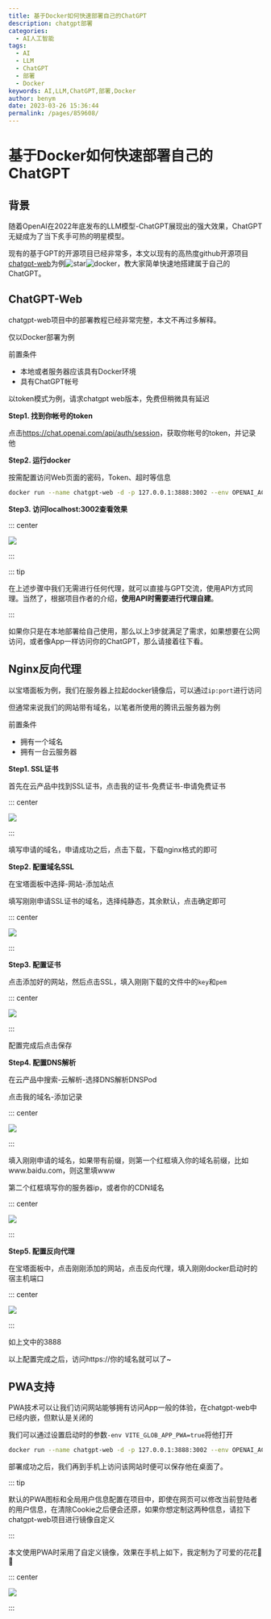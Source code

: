 ```yaml
---
title: 基于Docker如何快速部署自己的ChatGPT
description: chatgpt部署
categories: 
  - AI人工智能
tags: 
  - AI
  - LLM
  - ChatGPT
  - 部署
  - Docker
keywords: AI,LLM,ChatGPT,部署,Docker
author: benym
date: 2023-03-26 15:36:44
permalink: /pages/859608/
---
```


# 基于Docker如何快速部署自己的ChatGPT

## 背景

随着OpenAI在2022年底发布的LLM模型-ChatGPT展现出的强大效果，ChatGPT无疑成为了当下炙手可热的明星模型。

现有的基于GPT的开源项目已经非常多，本文以现有的高热度github开源项目[chatgpt-web](https://github.com/Chanzhaoyu/chatgpt-web)为例![star](https://img.shields.io/github/stars/Chanzhaoyu/chatgpt-web?style=social)![docker](https://img.shields.io/docker/pulls/chenzhaoyu94/chatgpt-web)，教大家简单快速地搭建属于自己的ChatGPT。

## ChatGPT-Web

chatgpt-web项目中的部署教程已经非常完整，本文不再过多解释。

仅以Docker部署为例

前置条件

- 本地或者服务器应该具有Docker环境
- 具有ChatGPT帐号

以token模式为例，请求chatgpt web版本，免费但稍微具有延迟

**Step1. 找到你帐号的token**

点击<https://chat.openai.com/api/auth/session>，获取你帐号的token，并记录他

**Step2. 运行docker**

按需配置访问Web页面的密码，Token、超时等信息

```bash
docker run --name chatgpt-web -d -p 127.0.0.1:3888:3002 --env OPENAI_ACCESS_TOKEN=your_access_token --env AUTH_SECRET_KEY=you_secret_key chenzhaoyu94/chatgpt-web
```

**Step3. 访问localhost:3002查看效果**

::: center

![](https://img.benym.cn/gpt/chatgpt-web-init.png)

:::

::: tip

在上述步骤中我们无需进行任何代理，就可以直接与GPT交流，使用API方式同理。当然了，根据项目作者的介绍，**使用API时需要进行代理自建**。

:::

如果你只是在本地部署给自己使用，那么以上3步就满足了需求，如果想要在公网访问，或者像App一样访问你的ChatGPT，那么请接着往下看。

## Nginx反向代理

以宝塔面板为例，我们在服务器上拉起docker镜像后，可以通过`ip:port`进行访问

但通常来说我们的网站带有域名，以笔者所使用的腾讯云服务器为例

前置条件

- 拥有一个域名
- 拥有一台云服务器

**Step1. SSL证书**

首先在云产品中找到SSL证书，点击我的证书-免费证书-申请免费证书

::: center

![](https://img.benym.cn/gpt/SSL-gpt.png)

:::

填写申请的域名，申请成功之后，点击下载，下载nginx格式的即可

**Step2. 配置域名SSL**

在宝塔面板中选择-网站-添加站点

填写刚刚申请SSL证书的域名，选择纯静态，其余默认，点击确定即可

::: center

![](https://img.benym.cn/gpt/bt-gpt.png)

:::

**Step3. 配置证书**

点击添加好的网站，然后点击SSL，填入刚刚下载的文件中的`key`和`pem`

::: center

![](https://img.benym.cn/gpt/SSL-L-gpt.png)

:::

配置完成后点击保存

**Step4. 配置DNS解析**

在云产品中搜索-云解析-选择DNS解析DNSPod

点击我的域名-添加记录

::: center

![](https://img.benym.cn/gpt/DNS-gpt.png)

:::

填入刚刚申请的域名，如果带有前缀，则第一个红框填入你的域名前缀，比如www.baidu.com，则这里填www

第二个红框填写你的服务器ip，或者你的CDN域名

::: center

![](https://img.benym.cn/gpt/DNS-add.png)

:::

**Step5. 配置反向代理**

在宝塔面板中，点击刚刚添加的网站，点击反向代理，填入刚刚docker启动时的宿主机端口

::: center

![](https://img.benym.cn/gpt/nginx-gpt.png)

:::

如上文中的3888

以上配置完成之后，访问https://你的域名就可以了~

## PWA支持

PWA技术可以让我们访问网站能够拥有访问App一般的体验，在chatgpt-web中已经内嵌，但默认是关闭的

我们可以通过设置启动时的参数`-env VITE_GLOB_APP_PWA=true`将他打开

```bash
docker run --name chatgpt-web -d -p 127.0.0.1:3888:3002 --env OPENAI_ACCESS_TOKEN=your_access_token --env AUTH_SECRET_KEY=you_secret_key --env VITE_GLOB_APP_PWA=true chenzhaoyu94/chatgpt-web
```

部署成功之后，我们再到手机上访问该网站时便可以保存他在桌面了。

::: tip

默认的PWA图标和全局用户信息配置在项目中，即使在网页可以修改当前登陆者的用户信息，在清除Cookie之后便会还原，如果你想定制这两种信息，请拉下chatgpt-web项目进行镜像自定义

:::

本文使用PWA时采用了自定义镜像，效果在手机上如下，我定制为了可爱的花花🐼🌸

::: center

![](https://img.benym.cn/gpt/pwa-gpt.jpg)

:::

